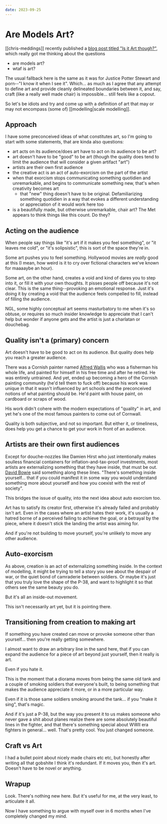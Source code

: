 ```yaml
---
date: 2023-09-25
---
```


# Are Models Art?

[[chris-meddings]] recently published a [blog post titled "Is it Art though?"](https://modelphilosopher.com/is-it-art-though/), which really got me thinking about the questions

- are models art?
- wtaf is art?

The usual fallback here is the same as it was for Justice Potter Stewart and porn--"I know it when I see it". Which...
as much as I agree that any attempt to define art and provide cleanly delineated boundaries between it, and say, craft
(like a really well made chair) is impossible... still feels like a copout.

So let's be idiots and try and come up with a definition of art that may or may not encompass (some of)
[[modelling|scale modelling]].

## Approach

I have some preconceived ideas of what constitutes art, so I'm going to start with some statements, that are kinda also
questions:

- art acts on its audience/does art have to act on its audience to be art?
- art doesn't have to be "good" to be art (though the quality does tend to limit the audience that will consider a given
  artifact "art")
- artists are their own first audience
- the creative act is an act of auto-exorcism on the part of the artist
- when that exorcism stops communicating something quotidien and unremarkable, and begins to communicate something new,
  that's when creativity becomes art
  - that "new" thing doesn't have to be original. Defamiliarizing something quotidien in a way that evokes a different
    understanding or appreciation of it would work here too
- is a beautifully made, but otherwise unremarkable, chair art? The Met appears to think things like this count. Do
  they?

## Acting on the audience

When people say things like "it's art if it makes you feel something", or "it leaves me cold", or "it's solipsistic",
this is sort of the space they're in.

Some art pushes you to feel something. Hollywood movies are *really* good at this (I mean, how weird is it to cry over
fictional characters we've known for maaaaybe an hour).

Some art, on the other hand, creates a void and kind of dares you to step into it, or fill it with your own thoughts. It
pisses people off because it's not clear. This is the same thing--provoking an emotional response. Just it's doing it by
creating a void that the audience feels compelled to fill, instead of filling the audience.

NGL, some highly conceptual art seems masturbatory to me when it's so obtuse, or requires so much insider knowledge to
appreciate that I can't help but wonder if anyone gets and the artist is just a charlatan or douchebag.

## Quality isn't a (primary) concern

Art doesn't have to be good to act on its audience. But quality does help you reach a greater audience.

There was a Cornish painter named [Alfred Wallis](https://cornwallartists.org/cornwall-artists/alfred-wallis) who was a
fisherman his whole life, and painted for himself in his free time and after he retired. He was entirely untrained. And
yet, ended up becoming a hero of the Cornish painting community (he'd tell them to fuck off) because his work was unique
in that it wasn't influenced by art schools and the preconceived notions of what painting should be. He'd paint with
house paint, on cardboard or scraps of wood.

His work didn't cohere with the modern expectations of "quality" in art, and yet he's one of the most famous painters to
come out of Cornwall.

Quality is both subjective, and not so important. But either it, or timeliness, does help you get a chance to get your
work in front of an audience.

## Artists are their own first audiences

Except for douche-nozzles like Damien Hirst who just intentionally makes soulless financial containers for
inflation-and-tax-proof investments, most artists are externalizing something that they have inside, that must be out.
[David Bowie](https://www.youtube.com/watch?v=JRtZc_Nmo5w) said something along these lines. "There's something inside
yourself... that if you could manifest it in some way you would understand something more about yourself and how you
coexist with the rest of society".

This bridges the issue of quality, into the next idea about auto exorcism too.

Art has to satisfy its creator first, otherwise it's already failed and probably isn't art. Even in the cases where an
artist hates their work, it's usually a hatred borne of a perceived failing to achieve the goal, or a betrayal by the
piece, where it doesn't stick the landing the artist was aiming for.

And if you're not building to move yourself, you're unlikely to move any other audience.

## Auto-exorcism

As above, creation is an act of externalizing something inside. In the context of modelling, it might be trying to tell
a story you see about the despair of war, or the quiet bond of camraderie between soldiers. Or maybe it's just that you
truly love the shape of the P-38, and want to highlight it so that others see the same beauty you do.

But it's all an inside-out movement.

This isn't necessarily art yet, but it is pointing there.

## Transitioning from creation to making art

If something you have created can move or provoke someone other than yourself... then you're really getting somewhere.

I almost want to draw an arbitrary line in the sand here, that if you can expand the audience for a piece of art beyond
just yourself, then it really is art.

Even if you hate it.

This is the moment that a diorama moves from being the same old tank and a couple of smoking soldiers that everyone's
built, to being something that makes the audience appreciate it more, or in a more particular way.

Even if it is those same soldiers smoking around the tank... if you "make it sing", that's magic.

And if it's just a P-38, but the way you present it to us makes someone who never gave a shit about planes realize there
are some absolutely beautiful lines in the fighter, and that there's something special about WWII era fighters in
general... well. That's pretty cool. You just changed someone.

## Craft vs Art

I had a bullet point about nicely made chairs etc etc, but honestly after writing all that gobshite I think it's
redundant. If it moves you, then it's art. Doesn't have to be novel or anything.

## Wrapup

Look. There's nothing new here. But it's useful for me, at the very least, to articulate it all.

Now I have something to argue with myself over in 6 months when I've completely changed my mind.
